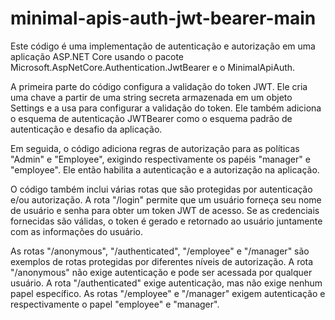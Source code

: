 # minimal-apis-auth-jwt-bearer-main
Este código é uma implementação de autenticação e autorização em uma aplicação ASP.NET Core usando o pacote Microsoft.AspNetCore.Authentication.JwtBearer e o MinimalApiAuth.

A primeira parte do código configura a validação do token JWT. Ele cria uma chave a partir de uma string secreta armazenada em um objeto Settings e a usa para configurar a validação do token. Ele também adiciona o esquema de autenticação JWTBearer como o esquema padrão de autenticação e desafio da aplicação.

Em seguida, o código adiciona regras de autorização para as políticas "Admin" e "Employee", exigindo respectivamente os papéis "manager" e "employee". Ele então habilita a autenticação e a autorização na aplicação.

O código também inclui várias rotas que são protegidas por autenticação e/ou autorização. A rota "/login" permite que um usuário forneça seu nome de usuário e senha para obter um token JWT de acesso. Se as credenciais fornecidas são válidas, o token é gerado e retornado ao usuário juntamente com as informações do usuário.

As rotas "/anonymous", "/authenticated", "/employee" e "/manager" são exemplos de rotas protegidas por diferentes níveis de autorização. A rota "/anonymous" não exige autenticação e pode ser acessada por qualquer usuário. A rota "/authenticated" exige autenticação, mas não exige nenhum papel específico. As rotas "/employee" e "/manager" exigem autenticação e respectivamente o papel "employee" e "manager".
